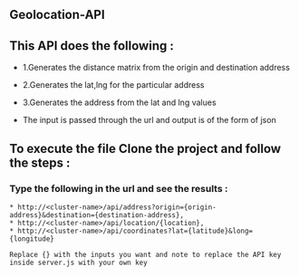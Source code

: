 ## Geolocation-API

## This API does the following :
* 1.Generates the distance matrix from the origin and destination address
* 2.Generates the lat,lng for the particular address
* 3.Generates the address from the lat and lng values

* The input is passed through the url and output is of the form of json

## To execute the file Clone the project and follow the steps :

### Type the following in the url and see the results :
    * http://<cluster-name>/api/address?origin={origin-address}&destination={destination-address},
    * http://<cluster-name>/api/location/{location},
    * http://<cluster-name>/api/coordinates?lat={latitude}&long={longitude}
    
`Replace {} with the inputs you want and note to replace the API key inside server.js with your own key`
